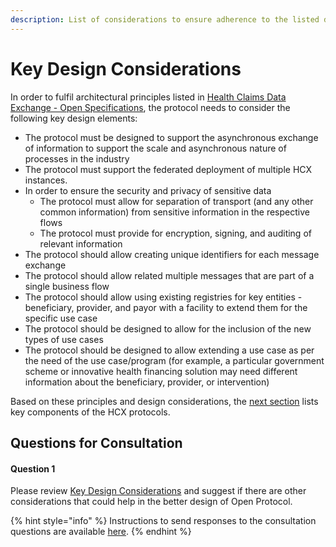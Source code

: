 ```yaml
---
description: List of considerations to ensure adherence to the listed design principles
---
```


# Key Design Considerations

In order to fulfil architectural principles listed in [Health Claims Data Exchange - Open Specifications](../../open-specifications/design-principles.md), the protocol needs to consider the following key design elements:

* The protocol must be designed to support the asynchronous exchange of information to support the scale and asynchronous nature of processes in the industry
* The protocol must support the federated deployment of multiple HCX instances.
* In order to ensure the security and privacy of sensitive data
  * The protocol must allow for separation of transport (and any other common information) from sensitive information in the respective flows
  * The protocol must provide for encryption, signing, and auditing of relevant information
* The protocol should allow creating unique identifiers for each message exchange
* The protocol should allow related multiple messages that are part of a single business flow
* The protocol should allow using existing registries for key entities - beneficiary, provider, and payor with a facility to extend them for the specific use case
* The protocol should be designed to allow for the inclusion of the new types of use cases
* The protocol should be designed to allow extending a use case as per the need of the use case/program (for example, a particular government scheme or innovative health financing solution may need different information about the beneficiary, provider, or intervention)

Based on these principles and design considerations, the [next section](key-components-building-blocks/) lists key components of the HCX protocols.

## Questions for Consultation

#### Question 1

Please review [Key Design Considerations](key-design-considerations.md) and suggest if there are other considerations that could help in the better design of Open Protocol.

{% hint style="info" %}
Instructions to send responses to the consultation questions are available [here](../../how-to-submit-responses.md).
{% endhint %}
